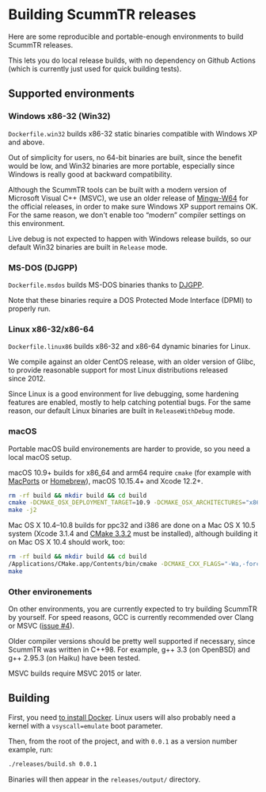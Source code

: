# Building ScummTR releases

Here are some reproducible and portable-enough environments to build ScummTR releases.

This lets you do local release builds, with no dependency on Github Actions (which is currently just used for quick building tests).

## Supported environments

### Windows x86-32 (Win32)

`Dockerfile.win32` builds x86-32 static binaries compatible with Windows XP and above.

Out of simplicity for users, no 64-bit binaries are built, since the benefit would be low, and Win32 binaries are more portable, especially since Windows is really good at backward compatibility.

Although the ScummTR tools can be built with a modern version of Microsoft Visual C++ (MSVC), we use an older release of [Mingw-W64](http://mingw-w64.org) for the official releases, in order to make sure Windows XP support remains OK. For the same reason, we don't enable too “modern” compiler settings on this environment.

Live debug is not expected to happen with Windows release builds, so our default Win32 binaries are built in `Release` mode.

### MS-DOS (DJGPP)

`Dockerfile.msdos` builds MS-DOS binaries thanks to [DJGPP](http://www.delorie.com/djgpp/).

Note that these binaries require a DOS Protected Mode Interface (DPMI) to properly run.

### Linux x86-32/x86-64

`Dockerfile.linux86` builds x86-32 and x86-64 dynamic binaries for Linux.

We compile against an older CentOS release, with an older version of Glibc, to provide reasonable support for most Linux distributions released since 2012.

Since Linux is a good environment for live debugging, some hardening features are enabled, mostly to help catching potential bugs. For the same reason, our default Linux binaries are built in `ReleaseWithDebug` mode.

### macOS

Portable macOS build environements are harder to provide, so you need a local macOS setup.

macOS 10.9+ builds for x86\_64 and arm64 require `cmake` (for example with [MacPorts](https://www.macports.org/install.php) or [Homebrew](https://brew.sh)), macOS 10.15.4+ and Xcode 12.2+.

```sh
rm -rf build && mkdir build && cd build
cmake -DCMAKE_OSX_DEPLOYMENT_TARGET=10.9 -DCMAKE_OSX_ARCHITECTURES="x86_64;arm64" ..
make -j2
```

Mac OS X 10.4–10.8 builds for ppc32 and i386 are done on a Mac OS X 10.5 system (Xcode 3.1.4 and [CMake 3.3.2](https://cmake.org/files/v3.3/cmake-3.3.2-Darwin-universal.dmg) must be installed), although building it on Mac OS X 10.4 should work, too:

```sh
rm -rf build && mkdir build && cd build
/Applications/CMake.app/Contents/bin/cmake -DCMAKE_CXX_FLAGS="-Wa,-force_cpusubtype_ALL" -DCMAKE_OSX_DEPLOYMENT_TARGET=10.4 -DCMAKE_OSX_ARCHITECTURES="ppc;i386" -DCOMPILER_SUPPORTS_HARDENING_FLAGS=0 ..
make
```

### Other environements

On other environments, you are currently expected to try building ScummTR by yourself. For speed reasons, GCC is currently recommended over Clang or MSVC ([issue #4](https://github.com/dwatteau/scummtr/issues/4)).

Older compiler versions should be pretty well supported if necessary, since ScummTR was written in C++98. For example, g++ 3.3 (on OpenBSD) and g++ 2.95.3 (on Haiku) have been tested.

MSVC builds require MSVC 2015 or later.

## Building

First, you need [to install Docker](https://docs.docker.com/get-docker/). Linux users will also probably need a kernel with a `vsyscall=emulate` boot parameter.

Then, from the root of the project, and with `0.0.1` as a version number example, run:

```sh
./releases/build.sh 0.0.1
```

Binaries will then appear in the `releases/output/` directory.
